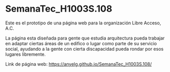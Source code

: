 # SemanaTec_H1003S.108

Este es el prototipo de una página web para la organización Libre Acceso, A.C.

La página esta diseñada para gente que estudia arquitectura pueda trabajar en adaptar ciertas áreas de un edifico o lugar como parte de su servicio social, ayudando a la gente con cierta discapacidad pueda rondar por esos lugares libremente. 


Link de página web: https://anyelg.github.io/SemanaTec_H1003S.108/